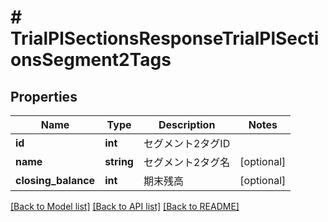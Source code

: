 # # TrialPlSectionsResponseTrialPlSectionsSegment2Tags

## Properties

Name | Type | Description | Notes
------------ | ------------- | ------------- | -------------
**id** | **int** | セグメント2タグID |
**name** | **string** | セグメント2タグ名 | [optional]
**closing_balance** | **int** | 期末残高 | [optional]

[[Back to Model list]](../../README.md#models) [[Back to API list]](../../README.md#endpoints) [[Back to README]](../../README.md)
